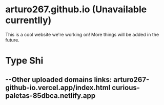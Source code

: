 
# arturo267.github.io (Unavailable currentlly)
This is a cool website we're working on! 
More things will be added in the future.
<h1>Type Shi</h1>
<h2>
  --Other uploaded domains links:
  arturo267-github-io.vercel.app/index.html
  curious-paletas-85dbca.netlify.app
</h2>

